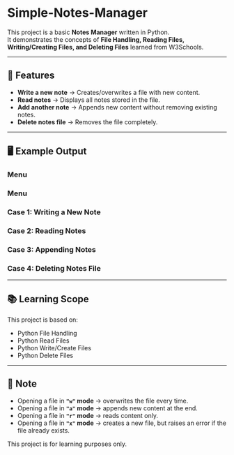 # Simple-Notes-Manager

This project is a basic **Notes Manager** written in Python.  
It demonstrates the concepts of **File Handling, Reading Files, Writing/Creating Files, and Deleting Files** learned from W3Schools.

---

## 🚀 Features
- **Write a new note** → Creates/overwrites a file with new content.  
- **Read notes** → Displays all notes stored in the file.  
- **Add another note** → Appends new content without removing existing notes.  
- **Delete notes file** → Removes the file completely.  

---

## 🖥️ Example Output

### Menu
### Menu

### Case 1: Writing a New Note

### Case 2: Reading Notes

### Case 3: Appending Notes

### Case 4: Deleting Notes File

---

## 📚 Learning Scope
This project is based on:
- Python File Handling  
- Python Read Files  
- Python Write/Create Files  
- Python Delete Files  

---

## 📝 Note
- Opening a file in **`"w"` mode** → overwrites the file every time.  
- Opening a file in **`"a"` mode** → appends new content at the end.  
- Opening a file in **`"r"` mode** → reads content only.  
- Opening a file in **`"x"` mode** → creates a new file, but raises an error if the file already exists.  

This project is for learning purposes only.



